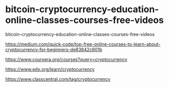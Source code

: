 # bitcoin-cryptocurrency-education-online-classes-courses-free-videos
bitcoin-cryptocurrency-education-online-classes-courses-free-videos 

https://medium.com/quick-code/top-free-online-courses-to-learn-about-cryptocurrency-for-beginners-de83842c601b

https://www.coursera.org/courses?query=cryptocurrency

https://www.edx.org/learn/cryptocurrency

https://www.classcentral.com/tag/cryptocurrency
